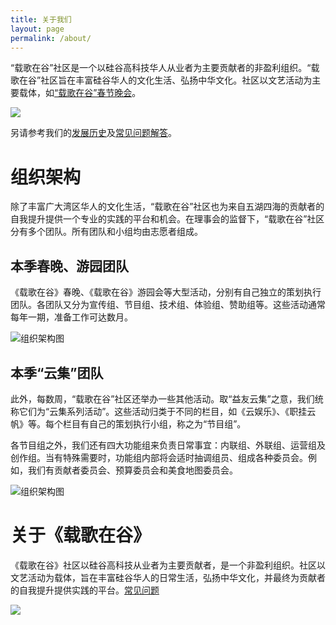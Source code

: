 ```yaml
---
title: 关于我们
layout: page
permalink: /about/
---
```


“载歌在谷”社区是一个以硅谷高科技华人从业者为主要贡献者的非盈利组织。“载歌在谷”社区旨在丰富硅谷华人的文化生活、弘扬中华文化。社区以文艺活动为主要载体，如[“载歌在谷”春节晚会](/gala/)。

![](https://blog.zgzg.io/wp-content/uploads/b2-1-scaled.jpg)

另请参考我们的[发展历史](/history/)及[常见问题解答](/faq/)。

# 组织架构
除了丰富广大湾区华人的文化生活，“载歌在谷”社区也为来自五湖四海的贡献者的自我提升提供一个专业的实践的平台和机会。在理事会的监督下，“载歌在谷”社区分有多个团队。所有团队和小组均由志愿者组成。

## 本季春晚、游园团队
《载歌在谷》春晚、《载歌在谷》游园会等大型活动，分别有自己独立的策划执行团队。各团队又分为宣传组、节目组、技术组、体验组、赞助组等。这些活动通常每年一期，准备工作可达数月。

![组织架构图](https://tva1.sinaimg.cn/large/008i3skNgy1gurnzd0fafj60qo0f0wfs02.jpg)

## 本季“云集”团队
此外，每数周，“载歌在谷”社区还举办一些其他活动。取“益友云集”之意，我们统称它们为“云集系列活动”。这些活动归类于不同的栏目，如《云娱乐》、《职挂云帆》等。每个栏目有自己的策划执行小组，称之为“节目组”。

各节目组之外，我们还有四大功能组来负责日常事宜：内联组、外联组、运营组及创作组。当有特殊需要时，功能组内部将会适时抽调组员、组成各种委员会。例如，我们有贡献者委员会、预算委员会和美食地图委员会。

![组织架构图](https://tva1.sinaimg.cn/large/008i3skNgy1guy8blhllvj61gv0u078x02.jpg)

<div class="container pt-0 pb-0 pb-md-10">
    <h1>关于《载歌在谷》</h1>
    <div class="row justify-content-start" >
      <p class="col-12 col-md-7 order-2 order-md-2 position-relative">
        《载歌在谷》社区以硅谷高科技从业者为主要贡献者，是一个非盈利组织。社区以文艺活动为载体，旨在丰富硅谷华人的日常生活，弘扬中华文化，并最终为贡献者的自我提升提供实践的平台。<a href="faq/">常见问题</a>
      </p>
    </div>
    <img class="fit-width" src="https://res.cloudinary.com/xinbenlv/image/upload/v1630469810/zgzg/front-page_about-photo.png">
  </div>
